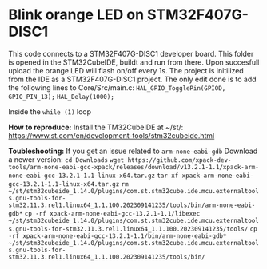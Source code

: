 # Blink orange LED on STM32F407G-DISC1

This code connects to a STM32F407G-DISC1 developer board.
This folder is opened in the STM32CubeIDE, buildt and run from there.
Upon succesfull upload the orange LED will flash on/off every 1s.
The project is initilized from the IDE as a STM32F407G-DISC1 project. The only edit done is to add the following lines to Core/Src/main.c:
`HAL_GPIO_TogglePin(GPIOD, GPIO_PIN_13);`
`HAL_Delay(1000);`

Inside the `while (1)` loop

**How to reproduce:**
Install the TM32CubeIDE at ~/st/:
https://www.st.com/en/development-tools/stm32cubeide.html

**Toubleshooting:**
If you get an issue related to `arm-none-eabi-gdb`
Download a newer version:
`cd Downloads`
`wget https://github.com/xpack-dev-tools/arm-none-eabi-gcc-xpack/releases/download/v13.2.1-1.1/xpack-arm-none-eabi-gcc-13.2.1-1.1-linux-x64.tar.gz`
`tar xf xpack-arm-none-eabi-gcc-13.2.1-1.1-linux-x64.tar.gz`
`rm ~/st/stm32cubeide_1.14.0/plugins/com.st.stm32cube.ide.mcu.externaltools.gnu-tools-for-stm32.11.3.rel1.linux64_1.1.100.202309141235/tools/bin/arm-none-eabi-gdb*`
`cp -rf xpack-arm-none-eabi-gcc-13.2.1-1.1/libexec ~/st/stm32cubeide_1.14.0/plugins/com.st.stm32cube.ide.mcu.externaltools.gnu-tools-for-stm32.11.3.rel1.linux64_1.1.100.202309141235/tools/`
`cp -rf xpack-arm-none-eabi-gcc-13.2.1-1.1/bin/arm-none-eabi-gdb* ~/st/stm32cubeide_1.14.0/plugins/com.st.stm32cube.ide.mcu.externaltools.gnu-tools-for-stm32.11.3.rel1.linux64_1.1.100.202309141235/tools/bin/`
